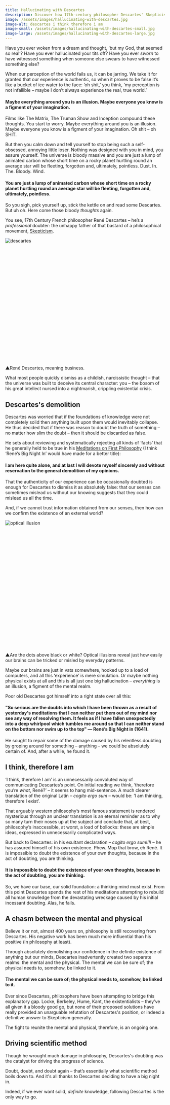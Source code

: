 ```yaml
---
title: Hallucinating with Descartes
description: Discover how 17th-century philosopher Descartes' Skepticism provides a compelling comment on epistemology, as well as a controversial approach to thinking about the world.
image: /assets/images/hallucinating-with-descartes.jpg
image-alt: descartes i think therefore i am
image-small: /assets/images/hallucinating-with-descartes-small.jpg
image-large: /assets/images/hallucinating-with-descartes-large.jpg
---
```


<p><span class="big-letter">H</span>ave you ever woken from a dream and thought, ‘but my God, that seemed so real’? Have you ever hallucinated your tits off? Have you ever <i>sworn</i> to have witnessed something when someone else swears to have witnessed something else?</p>
<p>When our perception of the world fails us, it can be jarring. We take it for granted that our experience is authentic, so when it proves to be false it’s like a bucket of ice water to the face: ‘oh shit,’ you think, ‘my perception is not infallible – maybe I don’t always experience the real, true world.’</p>
<h4 class="blockquote fade-right">Maybe everything around you is an illusion. Maybe everyone you know is a figment of your imagination.</h4>
<p>Films like The Matrix, The Truman Show and Inception compound these thoughts. You start to worry. Maybe everything around you is an illusion. Maybe everyone you know is a figment of your imagination. Oh shit – oh SHIT.</p>
<p>But then you calm down and tell yourself to stop being such a self-obsessed, annoying little loser. Nothing was designed with you in mind, you assure yourself. The universe is bloody massive and you are just a lump of animated carbon whose short time on a rocky planet hurtling round an average star will be fleeting, forgotten and, ultimately, pointless. Dust. In. The. Bloody. Wind.</p>
<h4 class="blockquote fade-right">You are just a lump of animated carbon whose short time on a rocky planet hurtling round an average star will be fleeting, forgotten and, ultimately, pointless.</h4>
<p>So you sigh, pick yourself up, stick the kettle on and read some Descartes. But uh oh. Here come those bloody <i>thoughts</i> again.</p>
<p>You see, 17th Century French philosopher René Descartes – he’s a <i>professional</i> doubter: the unhappy father of that bastard of a philosophical movement, <a target="_blank" href="https://plato.stanford.edu/entries/skepticism/">Skepticism</a>.</p>
<div class="article-image" style="padding-bottom: 73.4%;">
    <img class="lazy" data-src="/assets/images/descartes.jpg" alt="descartes">
</div>
<p class="caption"><span class="caption-pointer">▲</span>René Descartes, meaning business.</p>
<p>What most people quickly dismiss as a childish, narcissistic thought – that the universe was built to deceive its central character: you – the bosom of his great intellect nursed into a nightmarish, crippling existential crisis.</p>
<h2>Descartes's demolition</h2>
<p><span class="big-letter">D</span>escartes was worried that if the foundations of knowledge were not completely solid then anything built upon them would inevitably collapse. He thus decided that if there was reason to doubt the truth of something – no matter how slim the doubt – then it should be discarded as false.</p>
<p>He sets about reviewing and systematically rejecting all kinds of ‘facts’ that he generally held to be true in his <a target="_blank" href="https://www.goodreads.com/book/show/30658.Meditations_on_First_Philosophy">Meditations on First Philosophy</a> (I think ‘René’s Big Night In’ would have made for a better title):</p>
<h4 class="blockquote fade-right">I am here quite alone, and at last I will devote myself sincerely and without reservation to the general demolition of my opinions.</h4>
<p>That the authenticity of our experience can be occasionally doubted is enough for Descartes to dismiss it as absolutely false: that our senses can sometimes mislead us without our knowing suggests that they could mislead us all the time.</p>
<p>And, if we cannot trust information obtained from our senses, then how can we confirm the existence of an external world?</p>
<div class="article-image" style="padding-bottom: 76.25%;">
    <img class="lazy" data-src="/assets/images/descartes-optical.jpg" alt="optical illusion">
</div>
<p class="caption"><span class="caption-pointer">▲</span>Are the dots above black or white? Optical illusions reveal just how easily our brains can be tricked or misled by everyday patterns.</p>
<p>Maybe our brains are just in vats somewhere, hooked up to a load of computers, and all this ‘experience’ is mere simulation. Or maybe nothing physical exists at all and this is all just one big hallucination – <i>everything</i> is an illusion, a figment of the mental realm.</p>
<p>Poor old Descartes got himself into a right state over all this:</p>
<h4 class="blockquote fade-right">"So serious are the doubts into which I have been thrown as a result of yesterday's meditations that I can neither put them out of my mind nor see any way of resolving them. It feels as if I have fallen unexpectedly into a deep whirlpool which tumbles me around so that I can neither stand on the bottom nor swim up to the top" — René’s Big Night in (1641).</h4>
<p>He sought to repair some of the damage caused by his relentless doubting by groping around for something – anything – we could be absolutely certain of. And, after a while, he found it.</p>
<h2>I think, therefore I am</h2>
<p>‘I think, therefore I am’ is an unnecessarily convoluted way of communicating Descartes’s point. On initial reading we think, ‘therefore you’re <i>what</i>, René?’ – it seems to hang mid-sentence. A much clearer translation of the original Latin – <i>cogito ergo sum</i> – would be: ‘I am thinking, therefore I exist’.</p>
<p>That arguably western philosophy’s most famous statement is rendered mysterious through an unclear translation is an eternal reminder as to why so many turn their noses up at the subject and conclude that, at best, philosophy’s inaccessible, at worst, a load of bollocks: these are simple ideas, expressed in unnecessarily complicated ways.</p>
<p>But back to Descartes: in his exultant declaration – <i>cogito ergo sum!!!!</i> – he has assured himself of his own existence. Phew. Mop that brow, eh René. It is impossible to doubt the existence of your own thoughts, because in the act of doubting, you are thinking.</p>
<h4 class="blockquote fade-right">It is impossible to doubt the existence of your own thoughts, because in the act of doubting, you are thinking.</h4>
<p>So, we have our base, our solid foundation: a thinking mind must exist. From this point Descartes spends the rest of his meditations attempting to rebuild all human knowledge from the devastating wreckage caused by his initial incessant doubting. Alas, he fails.</p>
<h2>A chasm between the mental and physical</h2>
<p>Believe it or not, almost 400 years on, philosophy is still recovering from Descartes. His negative work has been much more influential than his positive (in philosophy at least).</p>
<p>Through absolutely demolishing our confidence in the definite existence of anything but our minds, Descartes inadvertently created two separate realms: the mental and the physical. The mental we can be sure of; the physical needs to, somehow, be linked to it.</p>
<h4 class="blockquote fade-right">The mental we can be sure of; the physical needs to, somehow, be linked to it.</h4>
<p>Ever since Descartes, philosophers have been attempting to bridge this explanatory gap. Locke, Berkeley, Hume, Kant, the existentialists – they’ve all given it a bloody good go, but none of their proposed solutions have really provided an unarguable refutation of Descartes's position, or indeed a definitive answer to Skepticism generally.</p>
<p>The fight to reunite the mental and physical, therefore, is an ongoing one.</p>
<h2>Driving scientific method</h2>
<p>Though he wrought much damage in philosophy, Descartes's doubting was the catalyst for driving the progress of science.</p>
<p>Doubt, doubt, and doubt again – that’s essentially what scientific method boils down to. And it's all thanks to Descartes deciding to have a big night in.</p>
<p>Indeed, if we ever want solid, <i>definite</i> knowledge, following Descartes is the only way to go.</p>